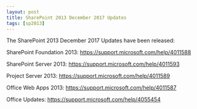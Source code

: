 ```yaml
---
layout: post
title: SharePoint 2013 December 2017 Updates
tags: [sp2013]
---
```


The SharePoint 2013 December 2017 Updates have been released:

SharePoint Foundation 2013: <https://support.microsoft.com/help/4011588>

SharePoint Server 2013: <https://support.microsoft.com/help/4011593>

Project Server 2013: <https://support.microsoft.com/help/4011589>

Office Web Apps 2013: <https://support.microsoft.com/help/4011587>

Office Updates: <https://support.microsoft.com/help/4055454>